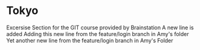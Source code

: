 # Tokyo
Excersise Section for the GIT course provided by Brainstation
A new line is added
Adding this new line from the feature/login branch in Amy's folder
Yet another new line from the feature/login branch in Amy's Folder
